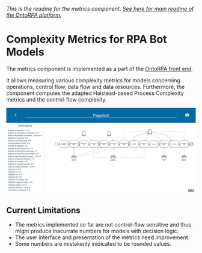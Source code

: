 _This is the readme for the metrics component. [See here for main readme of the OntoRPA platform.](https://github.com/bptlab/onto-rpa-platform)_

# Complexity Metrics for RPA Bot Models
The metrics component is implemented as a part of the [OntoRPA front end](https://github.com/bptlab/onto-rpa-frontend/).

It allows measuring various complexity metrics for models concerning operations, control flow, data flow and data resources.
Furthermore, the component computes the adapted Halstead-based Process Complexity metrics and the control-flow complexity.

![Screenshot of bot model with computed metrics](figures/OntoRPA-Metrics-Example.png)

## Current Limitations

- The metrics implemented so far are not control-flow sensitive and thus might produce inacurrate numbers for models with decision logic.
- The user interface and presentation of the metrics need improvement.
- Some numbers are mistakenly inidicated to be rounded values.
